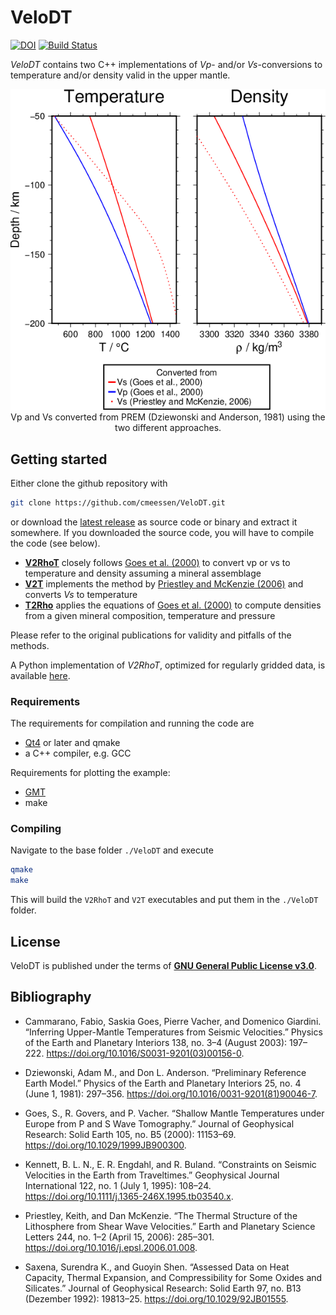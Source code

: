 # VeloDT

[![DOI](https://zenodo.org/badge/121383426.svg)](https://zenodo.org/badge/latestdoi/121383426)
[![Build Status](https://travis-ci.org/cmeessen/VeloDT.svg?branch=restructure-repo)](https://travis-ci.org/cmeessen/VeloDT)

*VeloDT* contains two C++ implementations of *Vp*- and/or *Vs*-conversions to temperature and/or density valid in the upper mantle.

<p align="center">
<img src="./Example/results.png"><br>
Vp and Vs converted from PREM (Dziewonski and Anderson, 1981) using the two
different approaches.
</p>

## Getting started

Either clone the github repository with

```bash
git clone https://github.com/cmeessen/VeloDT.git
```

or download the [latest release](https://github.com/cmeessen/VeloDT/releases/latest) as source code or binary and extract it somewhere. If you downloaded the source code, you will have to compile the code (see below).

- [**V2RhoT**](./V2RhoT.md) closely follows [Goes et al. (2000)](https://doi.org/10.1029/1999JB900300) to convert vp or vs to temperature and density assuming a mineral assemblage
- [**V2T**](./V2T.md) implements the method by [Priestley and McKenzie (2006)](https://doi.org/10.1016/j.epsl.2006.01.008) and converts *Vs* to temperature
- [**T2Rho**](./T2Rho.md) applies the equations of [Goes et al. (2000)](https://doi.org/10.1029/1999JB900300) to compute densities from a given mineral composition, temperature and pressure

Please refer to the original publications for validity and pitfalls of the methods.

A Python implementation of *V2RhoT*, optimized for regularly gridded data, is available [here](https://github.com/cmeessen/VelocityConversion).

### Requirements

The requirements for compilation and running the code are

- [Qt4](https://www.qt.io/download) or later and qmake
- a C++ compiler, e.g. GCC

Requirements for plotting the example:

- [GMT](http://gmt.soest.hawaii.edu/)
- make

### Compiling

Navigate to the base folder `./VeloDT` and execute

```bash
qmake
make
```

This will build the `V2RhoT` and `V2T` executables and put them in the `./VeloDT` folder.

## License

VeloDT is published under the terms of [**GNU General Public License v3.0**](./LICENSE).

## Bibliography

- Cammarano, Fabio, Saskia Goes, Pierre Vacher, and Domenico Giardini. “Inferring Upper-Mantle Temperatures from Seismic Velocities.” Physics of the Earth and Planetary Interiors 138, no. 3–4 (August 2003): 197–222. https://doi.org/10.1016/S0031-9201(03)00156-0.

- Dziewonski, Adam M., and Don L. Anderson. “Preliminary Reference Earth Model.” Physics of the Earth and Planetary Interiors 25, no. 4 (June 1, 1981): 297–356. https://doi.org/10.1016/0031-9201(81)90046-7.

- Goes, S., R. Govers, and P. Vacher. “Shallow Mantle Temperatures under Europe from P and S Wave Tomography.” Journal of Geophysical Research: Solid Earth 105, no. B5 (2000): 11153–69. https://doi.org/10.1029/1999JB900300.

- Kennett, B. L. N., E. R. Engdahl, and R. Buland. “Constraints on Seismic Velocities in the Earth from Traveltimes.” Geophysical Journal International 122, no. 1 (July 1, 1995): 108–24. https://doi.org/10.1111/j.1365-246X.1995.tb03540.x.

- Priestley, Keith, and Dan McKenzie. “The Thermal Structure of the Lithosphere from Shear Wave Velocities.” Earth and Planetary Science Letters 244, no. 1–2 (April 15, 2006): 285–301. https://doi.org/10.1016/j.epsl.2006.01.008.

- Saxena, Surendra K., and Guoyin Shen. “Assessed Data on Heat Capacity, Thermal Expansion, and Compressibility for Some Oxides and Silicates.” Journal of Geophysical Research: Solid Earth 97, no. B13 (Dezember 1992): 19813–25. https://doi.org/10.1029/92JB01555.
